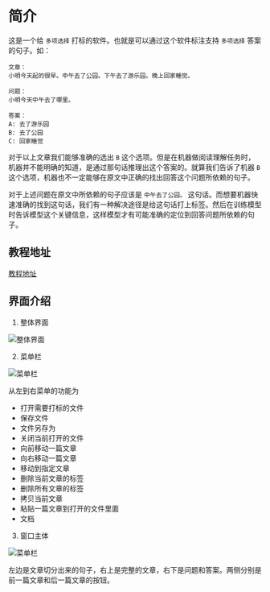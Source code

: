 # 简介

这是一个给 `多项选择` 打标的软件。也就是可以通过这个软件标注支持 `多项选择` 答案的句子。如：

```
文章：
小明今天起的很早。中午去了公园。下午去了游乐园。晚上回家睡觉。

问题：
小明今天中午去了哪里。

答案：
A: 去了游乐园
B: 去了公园
C: 回家睡觉
```

对于以上文章我们能够准确的选出 `B` 这个选项。但是在机器做阅读理解任务时，机器并不能明确的知道，是通过那句话推理出这个答案的。就算我们告诉了机器 `B` 这个选项，机器也不一定能够在原文中正确的找出回答这个问题所依赖的句子。

对于上述问题在原文中所依赖的句子应该是 `中午去了公园。` 这句话。而想要机器快速准确的找到这句话，我们有一种解决途径是给这句话打上标签。然后在训练模型时告诉模型这个关键信息，这样模型才有可能准确的定位到回答问题所依赖的句子。

## 教程地址

[教程地址](http://www.myhwx.com/sentence-label)

## 界面介绍

1. 整体界面

![整体界面](images/windows.png)

2. 菜单栏

![菜单栏](images/menu.png)

从左到右菜单的功能为

 + 打开需要打标的文件
 + 保存文件
 + 文件另存为
 + 关闭当前打开的文件
 + 向前移动一篇文章
 + 向右移动一篇文章
 + 移动到指定文章
 + 删除当前文章的标签
 + 删除所有文章的标签
 + 拷贝当前文章
 + 粘贴一篇文章到打开的文件里面
 + 文档

3. 窗口主体

![菜单栏](images/main.png)

左边是文章切分出来的句子，右上是完整的文章，右下是问题和答案。两侧分别是前一篇文章和后一篇文章的按钮。
